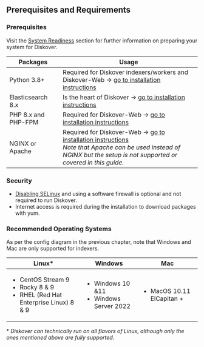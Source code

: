 <p id="requirements"></p>

## Prerequisites and Requirements

### Prerequisites

Visit the [System Readiness](#system_readiness) section for further information on preparing your system for Diskover.

| Packages | Usage |
| --- | --- |
| Python 3.8+ | Required for Diskover indexers/workers and Diskover-Web → [go to installation instructions](#install_indexers) |
| Elasticsearch 8.x | Is the heart of Diskover → [go to installation instructions](#install_es) |
| PHP 8.x and PHP-FPM | Required for Diskover-Web → [go to installation instructions](#install_diskover_web) |
| NGINX or Apache | Required for Diskover-Web → [go to installation instructions](#install_diskover_web)<br> _Note that Apache can be used instead of NGINX but the setup is not supported or covered in this guide._ |

### Security

- [Disabling SELinux](#disable_selinux) and using a software firewall is optional and not required to run Diskover.
- Internet access is required during the installation to download packages with yum.

### Recommended Operating Systems

As per the config diagram in the previous chapter, note that Windows and Mac are only supported for indexers.

| Linux* | Windows | Mac |
| --- | --- | --- |
| <ul><li>CentOS Stream 9</li><li>Rocky 8 & 9</li><li>RHEL (Red Hat Enterprise Linux) 8 & 9</li></ul> | <ul><li>Windows 10 &11</li><li>Windows Server 2022</li></ul> | <ul><li>MacOS 10.11 ElCapitan +</li></ul> |

\* _Diskover can technically run on all flavors of Linux, although only the ones mentioned above are fully supported._
